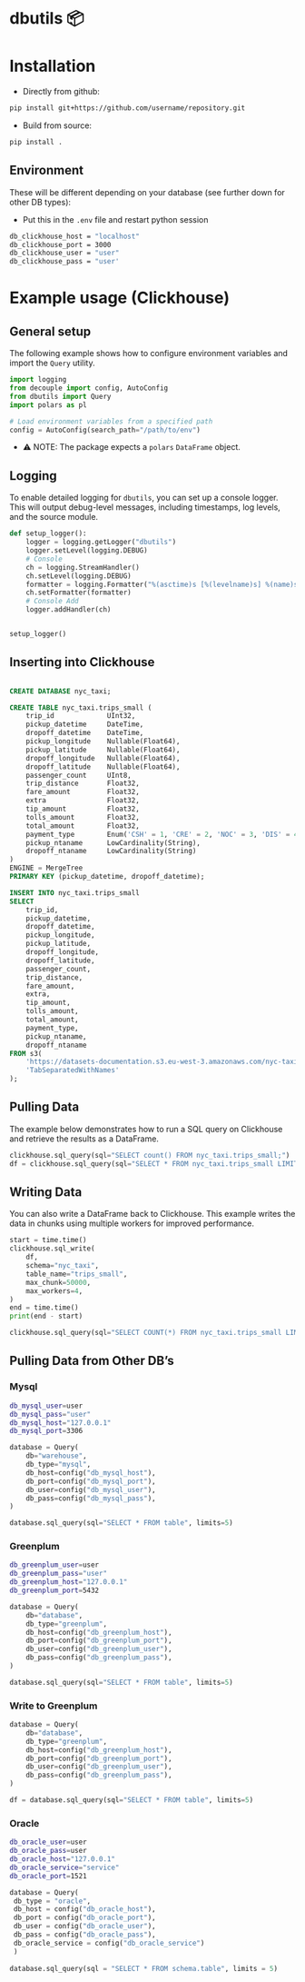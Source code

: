 # dbutils 📦

# Installation

- Directly from github:

``` bash
pip install git+https://github.com/username/repository.git
```

- Build from source:

``` bash
pip install .
```

## Environment

These will be different depending on your database (see further down for
other DB types):

- Put this in the `.env` file and restart python session

``` bash
db_clickhouse_host = "localhost"
db_clickhouse_port = 3000
db_clickhouse_user = "user"
db_clickhouse_pass = "user'
```

# Example usage (Clickhouse)

## General setup

The following example shows how to configure environment variables and
import the `Query` utility.

``` python
import logging
from decouple import config, AutoConfig
from dbutils import Query
import polars as pl

# Load environment variables from a specified path
config = AutoConfig(search_path="/path/to/env")
```

- ⚠️ NOTE: The package expects a `polars` `DataFrame` object.

## Logging

To enable detailed logging for `dbutils`, you can set up a console
logger. This will output debug-level messages, including timestamps, log
levels, and the source module.

``` python
def setup_logger():
    logger = logging.getLogger("dbutils")
    logger.setLevel(logging.DEBUG)
    # Console
    ch = logging.StreamHandler()
    ch.setLevel(logging.DEBUG)
    formatter = logging.Formatter("%(asctime)s [%(levelname)s] %(name)s: %(message)s")
    ch.setFormatter(formatter)
    # Console Add
    logger.addHandler(ch)


setup_logger()
```

## Inserting into Clickhouse

``` sql

CREATE DATABASE nyc_taxi;

CREATE TABLE nyc_taxi.trips_small (
    trip_id             UInt32,
    pickup_datetime     DateTime,
    dropoff_datetime    DateTime,
    pickup_longitude    Nullable(Float64),
    pickup_latitude     Nullable(Float64),
    dropoff_longitude   Nullable(Float64),
    dropoff_latitude    Nullable(Float64),
    passenger_count     UInt8,
    trip_distance       Float32,
    fare_amount         Float32,
    extra               Float32,
    tip_amount          Float32,
    tolls_amount        Float32,
    total_amount        Float32,
    payment_type        Enum('CSH' = 1, 'CRE' = 2, 'NOC' = 3, 'DIS' = 4, 'UNK' = 5),
    pickup_ntaname      LowCardinality(String),
    dropoff_ntaname     LowCardinality(String)
)
ENGINE = MergeTree
PRIMARY KEY (pickup_datetime, dropoff_datetime);
```

``` sql
INSERT INTO nyc_taxi.trips_small
SELECT
    trip_id,
    pickup_datetime,
    dropoff_datetime,
    pickup_longitude,
    pickup_latitude,
    dropoff_longitude,
    dropoff_latitude,
    passenger_count,
    trip_distance,
    fare_amount,
    extra,
    tip_amount,
    tolls_amount,
    total_amount,
    payment_type,
    pickup_ntaname,
    dropoff_ntaname
FROM s3(
    'https://datasets-documentation.s3.eu-west-3.amazonaws.com/nyc-taxi/trips_{0..2}.gz',
    'TabSeparatedWithNames'
);
```

## Pulling Data

The example below demonstrates how to run a SQL query on Clickhouse and
retrieve the results as a DataFrame.

``` python
clickhouse.sql_query(sql="SELECT count() FROM nyc_taxi.trips_small;")
df = clickhouse.sql_query(sql="SELECT * FROM nyc_taxi.trips_small LIMIT 1e5;")
```

## Writing Data

You can also write a DataFrame back to Clickhouse. This example writes
the data in chunks using multiple workers for improved performance.

``` python
start = time.time()
clickhouse.sql_write(
    df,
    schema="nyc_taxi",
    table_name="trips_small",
    max_chunk=50000,
    max_workers=4,
)
end = time.time()
print(end - start)

clickhouse.sql_query(sql="SELECT COUNT(*) FROM nyc_taxi.trips_small LIMIT 1e6;")
```

## Pulling Data from Other DB’s

### Mysql

``` bash
db_mysql_user=user
db_mysql_pass="user"
db_mysql_host="127.0.0.1"
db_mysql_port=3306
```

``` python
database = Query(
    db="warehouse",
    db_type="mysql",
    db_host=config("db_mysql_host"),
    db_port=config("db_mysql_port"),
    db_user=config("db_mysql_user"),
    db_pass=config("db_mysql_pass"),
)

database.sql_query(sql="SELECT * FROM table", limits=5)
```

### Greenplum

``` bash
db_greenplum_user=user
db_greenplum_pass="user"
db_greenplum_host="127.0.0.1"
db_greenplum_port=5432
```

``` python
database = Query(
    db="database",
    db_type="greenplum",
    db_host=config("db_greenplum_host"),
    db_port=config("db_greenplum_port"),
    db_user=config("db_greenplum_user"),
    db_pass=config("db_greenplum_pass"),
)

database.sql_query(sql="SELECT * FROM table", limits=5)
```

### Write to Greenplum

``` python
database = Query(
    db="database",
    db_type="greenplum",
    db_host=config("db_greenplum_host"),
    db_port=config("db_greenplum_port"),
    db_user=config("db_greenplum_user"),
    db_pass=config("db_greenplum_pass"),
)

df = database.sql_query(sql="SELECT * FROM table", limits=5)
```

### Oracle

``` bash
db_oracle_user=user
db_oracle_pass=user
db_oracle_host="127.0.0.1"
db_oracle_service="service"
db_oracle_port=1521
```

``` python
database = Query(
 db_type = "oracle",
 db_host = config("db_oracle_host"), 
 db_port = config("db_oracle_port"),
 db_user = config("db_oracle_user"),
 db_pass = config("db_oracle_pass"),
 db_oracle_service = config("db_oracle_service")
 )
  
database.sql_query(sql = "SELECT * FROM schema.table", limits = 5)
```
